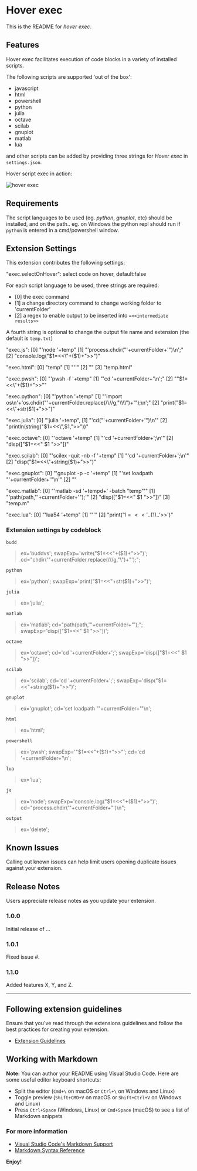 # Hover exec

This is the README for *hover exec*.

## Features

Hover exec facilitates execution of code blocks in a variety of installed scripts.

The following scripts are supported 'out of the box':

- javascript
- html
- powershell
- python
- julia
- octave
- scilab
- gnuplot
- matlab
- lua

and other scripts can be added by providing three strings for *Hover exec* in  `settings.json`.

Hover script exec in action:

![hover exec](./Hover-exec.gif)

## Requirements

The script languages to be used (eg. *python*, *gnuplot*, etc) should be installed, and on the path.. eg. on Windows the python repl should run if `python` is entered in a cmd/powershell window.

## Extension Settings

This extension contributes the following settings:

"exec.selectOnHover": select code on hover, default:false

For each script language to be used, three strings are required:
- [0] the exec command
- [1] a change directory command to change working folder to 'currentFolder' 
- [2] a regex to enable output to be inserted into `=<<intermediate results>>`

A fourth string is optional to change the output file name and extension (the default is `temp.txt`)

"exec.js":
[0] "'node '+temp"
[1]	"'process.chdir(\"'+currentFolder+'\")\\n';"
[2]	"console.log(\"$1=<<\"+($1)+\">>\")"

"exec.html":
[0]	"temp"
[1] "''"
[2] ""
[3]	"temp.html"

"exec.pwsh":
[0] "'pwsh -f '+temp"
[1]	"'cd '+currentFolder+'\\n';"
[2]	"\"$1=<<\"+($1)+\">>\""

"exec.python":
[0] "'python '+temp"
[1]	"'import os\\n'+'os.chdir(\"'+currentFolder.replace(/\\//g,\"\\\\\\\\\")+'\");\\n';"
[2]	"print(\"$1=<<\"+str($1)+\">>\")"

"exec.julia":
[0]	"'julia '+temp",
[1]	"'cd(\"'+currentFolder+'\")\\n'"
[2]	"println(string(\"$1=<<\",$1,\">>\"))"

"exec.octave":
[0]	"'octave '+temp"
[1]	"'cd '+currentFolder+';\\n'"
[2]	"disp([\"$1=<<\" $1 \">>\"])"

"exec.scilab":
[0] "'scilex -quit -nb -f '+temp"
[1]	"'cd '+currentFolder+';\\n'"
[2]	"disp(\"$1=<<\"+string($1)+\">>\")"

"exec.gnuplot":
[0]	"'gnuplot -p -c '+temp"
[1]	"'set loadpath \"'+currentFolder+'\"\\n'"
[2]	""

"exec.matlab":
[0] "'matlab -sd '+tempd+' -batch \"temp\"'"
[1]	"'path(path,\"'+currentFolder+'\");'"
[2]	"disp([\"$1=<<\" $1 \">>\"])"
[3]	"temp.m"

"exec.lua":
[0]	"'lua54 '+temp"
[1]	"''"
[2]	"print('$1=<<'..($1)..'>>')"

### Extension settings by codeblock
`budd`
>    ex='buddvs';
	swapExp='write("$1=<<"+($1)+">>")';
	cd="chdir('"+currentFolder.replace(/\//g,"\\")+"');"; 

`python`
>    ex='python';
	swapExp='print("$1=<<"+str($1)+">>")';

`julia`
>    ex='julia';

`matlab`
>	ex='matlab';
	cd="path(path,'"+currentFolder+"');";
	swapExp='disp(["$1=<<" $1 ">>"])';

`octave`
>	ex='octave';
	cd='cd '+currentFolder+';';
	swapExp='disp(["$1=<<" $1 ">>"])';

`scilab`
>	ex='scilab';
	cd='cd '+currentFolder+';';
	swapExp='disp("$1=<<"+string($1)+">>")';

`gnuplot`
>	ex='gnuplot';
	cd='set loadpath "'+currentFolder+'"\n';

`html`
>	ex='html';

`powershell`
>	ex='pwsh';
	swapExp='"$1=<<"+($1)+">>"';
	cd='cd '+currentFolder+'\n';

`lua`
>	ex='lua';

`js`
>	ex='node';
	swapExp='console.log("$1=<<"+($1)+">>")';
	cd="process.chdir('"+currentFolder+"')\n";

`output`
>	ex='delete';



## Known Issues

Calling out known issues can help limit users opening duplicate issues against your extension.

## Release Notes

Users appreciate release notes as you update your extension.

### 1.0.0

Initial release of ...

### 1.0.1

Fixed issue #.

### 1.1.0

Added features X, Y, and Z.

-----------------------------------------------------------------------------------------------------------
## Following extension guidelines

Ensure that you've read through the extensions guidelines and follow the best practices for creating your extension.

* [Extension Guidelines](https://code.visualstudio.com/api/references/extension-guidelines)

## Working with Markdown

**Note:** You can author your README using Visual Studio Code.  Here are some useful editor keyboard shortcuts:

* Split the editor (`Cmd+\` on macOS or `Ctrl+\` on Windows and Linux)
* Toggle preview (`Shift+CMD+V` on macOS or `Shift+Ctrl+V` on Windows and Linux)
* Press `Ctrl+Space` (Windows, Linux) or `Cmd+Space` (macOS) to see a list of Markdown snippets

### For more information

* [Visual Studio Code's Markdown Support](http://code.visualstudio.com/docs/languages/markdown)
* [Markdown Syntax Reference](https://help.github.com/articles/markdown-basics/)

**Enjoy!**
